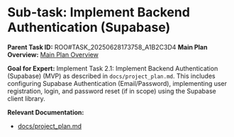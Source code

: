 # Sub-task: Implement Backend Authentication (Supabase)

**Parent Task ID:** ROO#TASK_20250628173758_A1B2C3D4
**Main Plan Overview:** [Main Plan Overview](../../plans/ROO#TASK_20250628173758_A1B2C3D4_plan_overview.md)

**Goal for Expert:** Implement Task 2.1: Implement Backend Authentication (Supabase) (MVP) as described in `docs/project_plan.md`. This includes configuring Supabase Authentication (Email/Password), implementing user registration, login, and password reset (if in scope) using the Supabase client library.

**Relevant Documentation:**

- [docs/project_plan.md](docs/project_plan.md)
